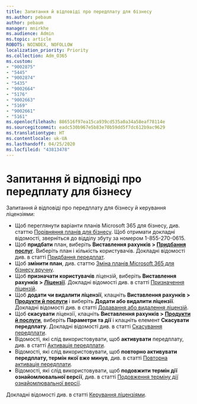 ```yaml
---
title: Запитання й відповіді про передплату для бізнесу
ms.author: pebaum
author: pebaum
manager: mnirkhe
ms.audience: Admin
ms.topic: article
ROBOTS: NOINDEX, NOFOLLOW
localization_priority: Priority
ms.collection: Adm_O365
ms.custom:
- "9002875"
- "5445"
- "9002874"
- "5435"
- "9002664"
- "5176"
- "9002663"
- "5169"
- "9002661"
- "5161"
ms.openlocfilehash: 886516f97ea15ca939cd535a0a34a58eaf78114e
ms.sourcegitcommit: eadc530b967e5b83e70b59dd5f7dc612b9ac9629
ms.translationtype: HT
ms.contentlocale: uk-UA
ms.lasthandoff: 04/25/2020
ms.locfileid: "43813478"
---
```

# <a name="business-subscription-faq"></a>Запитання й відповіді про передплату для бізнесу

Запитання й відповіді про передплату для бізнесу й керування ліцензіями:

- Щоб переглянути варіанти планів Microsoft 365 для бізнесу, див. статтю [Порівняння планів для бізнесу](https://www.microsoft.com/microsoft-365/compare-all-microsoft-365-products?&activetab=tab:primaryr2). Щоб отримати докладні відомості, зверніться до відділу збуту за номером 1-855-270-0615.
- Щоб **придбати** план, виберіть **Виставлення рахунків > [Придбання послуг](https://go.microsoft.com/fwlink/p/?linkid=868433)**. Виберіть план і кількість користувачів. Докладні відомості див. в статті [Придбання передплат](https://docs.microsoft.com/microsoft-365/commerce/buy-another-subscription?view=o365-worldwide).
- Щоб **змінити план**, див. статтю [Зміна планів Microsoft 365 для бізнесу вручну](https://docs.microsoft.com/microsoft-365/commerce/subscriptions/switch-plans-manually?view=o365-worldwide).
- Щоб **призначати користувачів** ліцензій, виберіть **Виставлення рахунків > [Ліцензії](https://go.microsoft.com/fwlink/p/?linkid=842264)**. Докладні відомості див. в статті [Призначення ліцензій](https://docs.microsoft.com/microsoft-365/admin/manage/assign-licenses-to-users?view=o365-worldwide).
- Щоб **додати чи видалити ліцензії**, клацніть **Виставлення рахунків > [Продукти й послуги](https://go.microsoft.com/fwlink/p/?linkid=842054)** і виберіть **Додати або видалити ліцензії**. Докладні відомості див. в статті [Додавання або видалення ліцензій](https://docs.microsoft.com/microsoft-365/commerce/licenses/buy-licenses?view=o365-worldwide#add-or-remove-licenses-for-your-business-subscription).
- Щоб **скасувати** ліцензії, клацніть **Виставлення рахунків > [Продукти й послуги](https://go.microsoft.com/fwlink/p/?linkid=842054)**, виберіть **Параметри та дії** і клацніть елемент **Скасувати передплату**. Докладні відомості див. в статті [Скасування передплати](https://docs.microsoft.com/office365/admin/subscriptions-and-billing/cancel-your-subscription).
- Відомості, які слід використовувати, щоб **активувати** передплату, див. в статті [Активація передплати](https://docs.microsoft.com/alchemyinsights/activate-your-office-365-subscription).
- Відомості, які слід використовувати, щоб **повторно активувати передплату, термін якої вже минув**, див. в статті [Повторна активація передплати](https://docs.microsoft.com/alchemyinsights/reactivate-your-subscription).
- Відомості, які слід використовувати, щоб **подовжити термін дії ознайомлювальної версії**, див. в статті [Подовження терміну дії ознайомлювальної версії](https://docs.microsoft.com/alchemyinsights/extend-your-trial-for-office-365-for-business).

Докладні відомості див. в статті [Керування ліцензіями](https://docs.microsoft.com/microsoft-365/commerce/licenses/buy-licenses?view=o365-worldwide#add-or-remove-licenses-for-your-business-subscription).
